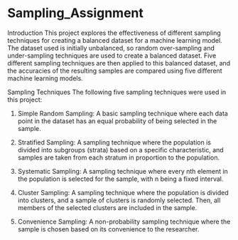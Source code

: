 # Sampling_Assignment
Introduction
This project explores the effectiveness of different sampling techniques for creating a balanced dataset for a machine learning model. The dataset used is initially unbalanced, so random over-sampling and under-sampling techniques are used to create a balanced dataset. Five different sampling techniques are then applied to this balanced dataset, and the accuracies of the resulting samples are compared using five different machine learning models.

Sampling Techniques
The following five sampling techniques were used in this project:

1. Simple Random Sampling: A basic sampling technique where each data point in the dataset has an equal probability of being selected in the sample.

2. Stratified Sampling: A sampling technique where the population is divided into subgroups (strata) based on a specific characteristic, and samples are taken from each stratum in proportion to the population.

3. Systematic Sampling: A sampling technique where every nth element in the population is selected for the sample, with n being a fixed interval.

4. Cluster Sampling: A sampling technique where the population is divided into clusters, and a sample of clusters is randomly selected. Then, all members of the selected clusters are included in the sample.

5. Convenience Sampling: A non-probability sampling technique where the sample is chosen based on its convenience to the researcher.
